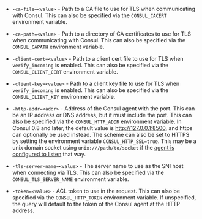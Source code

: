 * `-ca-file=<value>` - Path to a CA file to use for TLS when communicating with Consul.
  This can also be specified via the `CONSUL_CACERT` environment variable.

* `-ca-path=<value>` - Path to a directory of CA certificates to use for TLS when
  communicating with Consul. This can also be specified via the `CONSUL_CAPATH`
  environment variable.

* `-client-cert=<value>` - Path to a client cert file to use for TLS when
  `verify_incoming` is enabled. This can also be specified via the `CONSUL_CLIENT_CERT`
  environment variable.

* `-client-key=<value>` - Path to a client key file to use for TLS when
  `verify_incoming` is enabled. This can also be specified via the `CONSUL_CLIENT_KEY`
  environment variable.

* `-http-addr=<addr>` - Address of the Consul agent with the port. This can be
  an IP address or DNS address, but it must include the port. This can also be
  specified via the `CONSUL_HTTP_ADDR` environment variable. In Consul 0.8 and
  later, the default value is http://127.0.0.1:8500, and https can optionally be
  used instead. The scheme can also be set to HTTPS by setting the environment
  variable `CONSUL_HTTP_SSL=true`. This may be a unix domain socket using
  `unix:///path/to/socket` if the [agent is configured to
  listen](/docs/agent/options.html#addresses) that way.

* `-tls-server-name=<value>` - The server name to use as the SNI host when
  connecting via TLS. This can also be specified via the `CONSUL_TLS_SERVER_NAME`
  environment variable.

* `-token=<value>` - ACL token to use in the request. This can also be specified
  via the `CONSUL_HTTP_TOKEN` environment variable. If unspecified, the query
  will default to the token of the Consul agent at the HTTP address.
